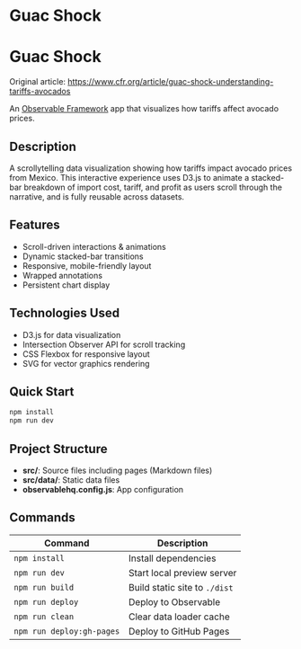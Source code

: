 # Guac Shock

# Guac Shock

Original article: https://www.cfr.org/article/guac-shock-understanding-tariffs-avocados

An [Observable Framework](https://observablehq.com/framework/) app that visualizes how tariffs affect avocado prices.

## Description

A scrollytelling data visualization showing how tariffs impact avocado prices from Mexico. This interactive experience uses D3.js to animate a stacked-bar breakdown of import cost, tariff, and profit as users scroll through the narrative, and is fully reusable across datasets.

## Features

- Scroll-driven interactions & animations
- Dynamic stacked-bar transitions
- Responsive, mobile-friendly layout
- Wrapped annotations
- Persistent chart display

## Technologies Used

- D3.js for data visualization
- Intersection Observer API for scroll tracking
- CSS Flexbox for responsive layout
- SVG for vector graphics rendering

## Quick Start

```bash
npm install
npm run dev
```

## Project Structure
- **src/**: Source files including pages (Markdown files)
- **src/data/**: Static data files
- **observablehq.config.js**: App configuration

## Commands

| Command          | Description                   |
| ---------------- | ----------------------------- |
| `npm install`    | Install dependencies          |
| `npm run dev`    | Start local preview server    |
| `npm run build`  | Build static site to `./dist` |
| `npm run deploy` | Deploy to Observable          |
| `npm run clean`  | Clear data loader cache       |
| `npm run deploy:gh-pages` | Deploy to GitHub Pages        |
